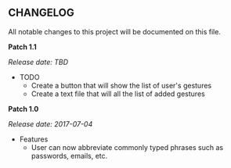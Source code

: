 CHANGELOG
---------
All notable changes to this project will be documented on this file.

**Patch 1.1**

_Release date: TBD_

* TODO
    * Create a button that will show the list of user's gestures
    * Create a text file that will all the list of added gestures


**Patch 1.0**

_Release date: 2017-07-04_

* Features
    * User can now abbreviate commonly typed phrases such as passwords, emails, etc.
